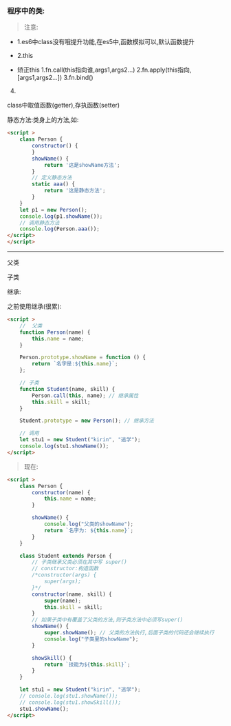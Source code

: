 ### 程序中的类:

> 注意:
- 1.es6中class没有哦提升功能,在es5中,函数模拟可以,默认函数提升

- 2.this



- 矫正this
1.fn.call(this指向谁,args1,args2...)
2.fn.apply(this指向,[args1,args2...])
3.fn.bind()
4.
class中取值函数(getter),存执函数(setter)

静态方法:类身上的方法,如:
```html
<script >
    class Person {
        constructor() {
        }
        showName() {
            return '这是showName方法';
        }
        // 定义静态方法
        static aaa() {
            return '这是静态方法';
        }
    }
    let p1 = new Person();
    console.log(p1.showName());
    // 调用静态方法
    console.log(Person.aaa());
</script>
</script>
```

---

父类

子类

继承:

之前使用继承(很累):
```html
<script >
    //  父类
    function Person(name) {
        this.name = name;
    }

    Person.prototype.showName = function () {
        return `名字是:${this.name}`;
    };

    // 子类
    function Student(name, skill) {
        Person.call(this, name); // 继承属性
        this.skill = skill;
    }

    Student.prototype = new Person(); // 继承方法

    // 调用
    let stu1 = new Student("kirin", "逃学");
    console.log(stu1.showName());
</script>
```

>现在:
```html
<script >
    class Person {
        constructor(name) {
            this.name = name;
        }

        showName() {
            console.log("父类的showName");
            return `名字为: ${this.name}`;
        }
    }

    class Student extends Person {
        // 子类继承父类必须在其中写 super()
        // constructor:构造函数
        /*constructor(args) {
            super(args);
        }*/
        constructor(name, skill) {
            super(name);
            this.skill = skill;
        }
        // 如果子类中有覆盖了父类的方法,则子类方法中必须写super()
        showName() {
            super.showName(); // 父类的方法执行,后面子类的代码还会继续执行
            console.log("子类里的showName");
        }

        showSkill() {
            return `技能为${this.skill}`;
        }
    }

    let stu1 = new Student("kirin", "逃学");
    // console.log(stu1.showName());
    // console.log(stu1.showSkill());
    stu1.showName();
</script>
```















